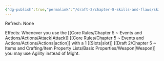 ```yaml
---
{"dg-publish":true,"permalink":"/draft-2/chapter-8-skills-and-flaws/skill-list/agility/rank-2/agile-fighting/"}
---
```


Refresh: None

Effects:
Whenever you use the [[Core Rules/Chapter 5 ~ Events and Actions/Actions/Attack\|Attack]] [[Core Rules/Chapter 5 ~ Events and Actions/Actions/Actions\|action]] with a 1 [[Slots\|slot]] [[Draft 2/Chapter 5 ~ Items and Crafting/Item Property Lists/Basic Properties/Weapon\|Weapon]] you may use Agility instead of Might. 
